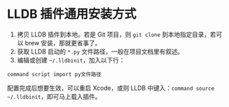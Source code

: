# LLDB 插件通用安装方式

1. 拷贝 LLDB 插件到本地。若是 Git 项目，则 `git clone` 到本地指定目录，若可以 brew 安装，那就更省事了。
2. 获取 LLDB 启动的 `*.py` 文件路径，一般在项目文档里有叙述。
3. 编辑或创建 `~/.lldbinit`，加入以下行：

```
command script import py文件路径
```

配置完成后想要生效，可以重启 Xcode，或则 LLDB 中键入：`command source ~/.lldbinit`，即可马上载入插件。